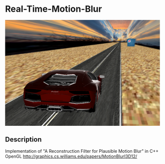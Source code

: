 




# Real-Time-Motion-Blur

![Screen Shot](https://github.com/svjan5/Real-Time-Motion-Blur/blob/master/screen_shot.png "Car Racing Game")<br />

## Description
Implementation of "A Reconstruction Filter for Plausible Motion Blur" in C++ OpenGL
http://graphics.cs.williams.edu/papers/MotionBlurI3D12/
